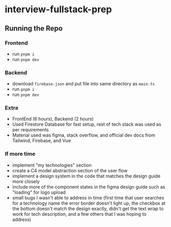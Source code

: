 # interview-fullstack-prep

## Running the Repo 

### Frontend
- run `pnpm i`
- run `pnpm dev`

### Backend
- download `firebase.json` and put file into same directory as `main.ts`
- run `pnpm i`
- run `pnpm dev`

### Extra
- FrontEnd (6 hours), Backend (2 hours)
- Used Firestore Database for fast setup, rest of tech stack was used as per requirements
- Material used was figma, stack overflow, and official dev docs from Tailwind, Firebase, and Vue

### If more time
- implement "my technologies" section
- create a C4 model abstraction section of the user flow
- implement a design system in the code that matches the design guide more closely
- include more of the component states in the figma design guide such as "loading" for logo upload
- small bugs I wasn't able to address in time (first time that user searches for a technology name the error border doesn't light up, the checkbox at the bottom doesn't match the design exactly, didn't get the text wrap to work for tech description, and a few others that I was hoping to address)
